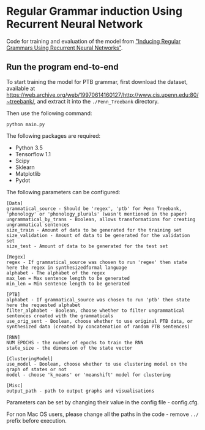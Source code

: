 # Regular Grammar induction Using Recurrent Neural Network

Code for training and evaluation of the model from ["Inducing Regular Grammars Using Recurrent Neural Networks"](https://arxiv.org/abs/...).  

## Run the program end-to-end

To start training the model for PTB grammar, first download the dataset, available at <https://web.archive.org/web/19970614160127/http://www.cis.upenn.edu:80/~treebank/>, and extract it into the `./Penn_Treebank` directory.

Then use the following command:

```
python main.py
```

The following packages are required:

* Python 3.5
* Tensorflow 1.1
* Scipy
* Sklearn
* Matplotlib
* Pydot


The following parameters can be configured:

```
[Data]
grammatical_source - Should be 'regex', 'ptb' for Penn Treebank, 'phonology' or 'phonology_plurals' (wasn't mentioned in the paper)
ungrammatical_by_trans - Boolean, allows transformations for creating ungrammatical sentences
size_train - Amount of data to be generated for the training set 
size_validation - Amount of data to be generated for the validation set
size_test - Amount of data to be generated for the test set

[Regex]
regex - If grammatical_source was chosen to run 'regex' then state here the regex in synthesizedformal language
alphabet - The alphabet of the regex
max_len = Max sentence length to be generated
min_len = Min sentence length to be generated

[PTB]
alphabet - If grammatical_source was chosen to run 'ptb' then state here the requested alphabet
filter_alphabet - Boolean, choose whether to filter ungrammatical sentences created with the grammaticals
use_orig_sent - Boolean, choose whether to use original PTB data, or synthesized data (created by concatenation of random PTB sentences)

[RNN]
NUM_EPOCHS - the number of epochs to train the RNN
state_size - the dimension of the state vector

[ClusteringModel]
use_model - Boolean, choose whether to use clustering model on the graph of states or not
model - choose 'k_means' or 'meanshift' model for clustering

[Misc]
output_path - path to output graphs and visualisations
```

Parameters can be set by changing their value in the config file - config.cfg.

For non Mac OS users, please change all the paths in the code - remove `../` prefix before execution.
